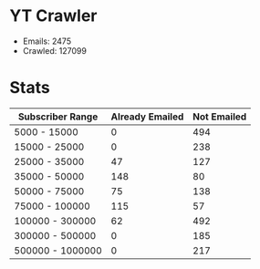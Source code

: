 # YT Crawler
- Emails: 2475
- Crawled: 127099

# Stats
| Subscriber Range  | Already Emailed | Not Emailed |
|-------|-------|-------|
| 5000 - 15000 | 0 | 494 |
| 15000 - 25000 | 0 | 238 |
| 25000 - 35000 | 47 | 127 |
| 35000 - 50000 | 148 | 80 |
| 50000 - 75000 | 75 | 138 |
| 75000 - 100000 | 115 | 57 |
| 100000 - 300000 | 62 | 492 |
| 300000 - 500000 | 0 | 185 |
| 500000 - 1000000 | 0 | 217 |
